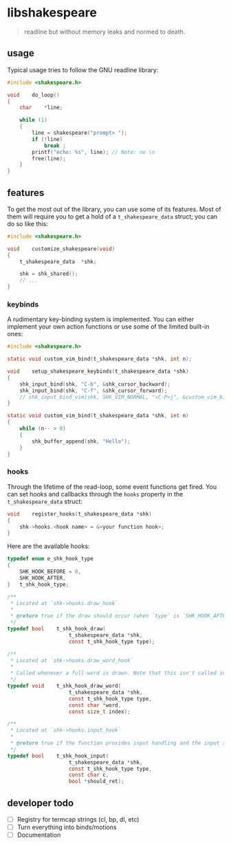 # libshakespeare
> readline but without memory leaks and normed to death. 

## usage

Typical usage tries to follow the GNU readline library:
```c
#include <shakespeare.h>

void    do_loop()
{
    char    *line;

    while (1)
    {
        line = shakespeare("prompt> ");
        if (!line)
            break ;
        printf("echo: %s", line); // Note: no \n
        free(line);
    }
}
```

## features

To get the most out of the library, you can use some of its features. Most of them will require you to get a hold of a `t_shakespeare_data` struct; you can do so like this:

```c
#include <shakespeare.h>

void    customize_shakespeare(void)
{
    t_shakespeare_data  *shk;

    shk = shk_shared();
    // ...
}
```

### keybinds

A rudimentary key-binding system is implemented. You can either implement your own action functions or use some of the limited built-in ones:

```c
#include <shakespeare.h>

static void custom_vim_bind(t_shakespeare_data *shk, int n);

void    setup_shakespeare_keybinds(t_shakespeare_data *shk)
{
    shk_input_bind(shk, "C-b", &shk_cursor_backward);
    shk_input_bind(shk, "C-f", &shk_cursor_forward);
    // shk_input_bind_vim(shk, SHK_VIM_NORMAL, "<C-P>j", &custom_vim_bind);
}

static void custom_vim_bind(t_shakespeare_data *shk, int n)
{
    while (n-- > 0)
    {
        shk_buffer_append(shk, "Hello");
    }
}
```

### hooks

Through the lifetime of the read-loop, some event functions get fired. You can set hooks and callbacks through the `hooks` property in the `t_shakespeare_data` struct:

```c
void    register_hooks(t_shakespeare_data *shk)
{
    shk->hooks.<hook name> = &<your function hook>;
}
```

Here are the available hooks:

```c
typedef enum e_shk_hook_type
{
    SHK_HOOK_BEFORE = 0,
    SHK_HOOK_AFTER,
}   t_shk_hook_type;

/**
 * Located at `shk->hooks.draw_hook`
 *
 * @return true if the draw should occur (when `type` is `SHK_HOOK_AFTER`, this doesn't matter).
 */
typedef bool    t_shk_hook_draw(
                    t_shakespeare_data *shk,
                    const t_shk_hook_type type);

/**
 * Located at `shk->hooks.draw_word_hook`
 *
 * Called whenever a full-word is drawn. Note that this isn't called in a loop, rather when a word needs redrawing.
 */
typedef void    t_shk_hook_draw_word(
                    t_shakespeare_data *shk,
                    const t_shk_hook_type type,
                    const char *word,
                    const size_t index);

/**
 * Located at `shk->hooks.input_hook`
 *
 * @return true if the function provides input handling and the input should be ignored.
 */
typedef bool    t_shk_hook_input(
                    t_shakespeare_data *shk,
                    const t_shk_hook_type type,
                    const char c,
                    bool *should_ret);
```

## developer todo

- [ ] Registry for termcap strings (cl, bp, dl, etc)
- [ ] Turn everything into binds/motions
- [ ] Documentation

